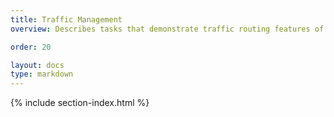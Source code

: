 ```yaml
---
title: Traffic Management
overview: Describes tasks that demonstrate traffic routing features of Istio service mesh.

order: 20

layout: docs
type: markdown
---
```


{% include section-index.html %}
